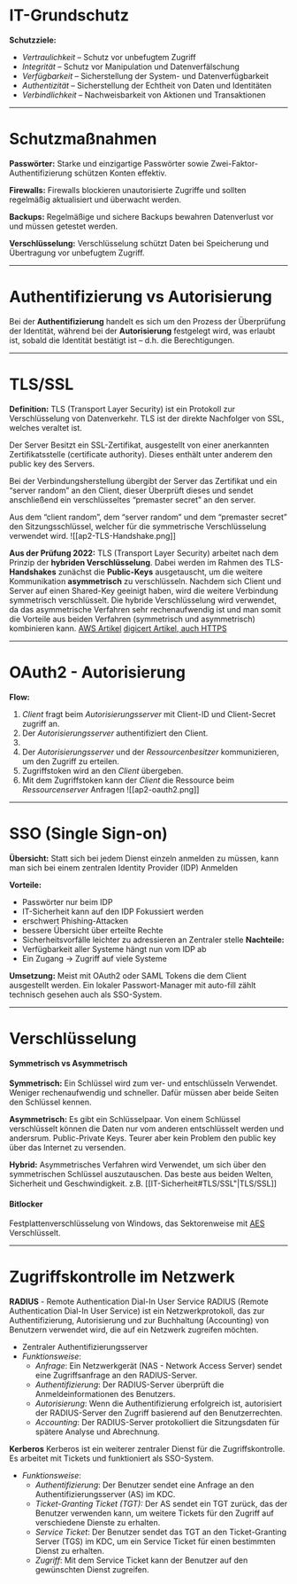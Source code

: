 # IT-Grundschutz
**Schutzziele:**
- *Vertraulichkeit* – Schutz vor unbefugtem Zugriff
- *Integrität* – Schutz vor Manipulation und Datenverfälschung
- *Verfügbarkeit* – Sicherstellung der System- und Datenverfügbarkeit
- *Authentizität* – Sicherstellung der Echtheit von Daten und Identitäten
- *Verbindlichkeit* – Nachweisbarkeit von Aktionen und Transaktionen

---
# Schutzmaßnahmen
**Passwörter:** 
Starke und einzigartige Passwörter sowie Zwei-Faktor-Authentifizierung schützen Konten effektiv.

**Firewalls:** 
Firewalls blockieren unautorisierte Zugriffe und sollten regelmäßig aktualisiert und überwacht werden.

**Backups:**
Regelmäßige und sichere Backups bewahren Datenverlust vor und müssen getestet werden.

**Verschlüsselung:**
Verschlüsselung schützt Daten bei Speicherung und Übertragung vor unbefugtem Zugriff.

---
# Authentifizierung vs Autorisierung
Bei der **Authentifizierung** handelt es sich um den Prozess der Überprüfung der Identität, während bei der **Autorisierung** festgelegt wird, was erlaubt ist, sobald die Identität bestätigt ist – d.h. die Berechtigungen.

---
# TLS/SSL
**Definition:** TLS (Transport Layer Security) ist ein Protokoll zur Verschlüsselung von Datenverkehr. TLS ist der direkte Nachfolger von SSL, welches veraltet ist.

Der Server Besitzt ein SSL-Zertifikat, ausgestellt von einer anerkannten Zertifikatsstelle (certificate authority). Dieses enthält unter anderem den public key des Servers.

Bei der Verbindungsherstellung übergibt der Server das Zertifikat und ein “server random” an den Client, dieser Überprüft dieses und sendet anschließend ein verschlüsseltes “premaster secret” an den server.

Aus dem “client random”, dem “server random” und dem “premaster secret” den Sitzungsschlüssel, welcher für die symmetrische Verschlüsselung verwendet wird.
![[ap2-TLS-Handshake.png]]

**Aus der Prüfung 2022:**
TLS (Transport Layer Security) arbeitet nach dem Prinzip der **hybriden Verschlüsselung**. Dabei werden im Rahmen des TLS-**Handshakes** zunächst die **Public-Keys** ausgetauscht, um die weitere Kommunikation **asymmetrisch** zu verschlüsseln. Nachdem sich Client und Server auf einen Shared-Key geeinigt haben, wird die weitere Verbindung symmetrisch verschlüsselt. Die hybride Verschlüsselung wird verwendet, da das asymmetrische Verfahren sehr rechenaufwendig ist und man somit die Vorteile aus beiden Verfahren (symmetrisch und asymmetrisch) kombinieren kann.
[AWS Artikel](https://aws.amazon.com/de/compare/the-difference-between-ssl-and-tls/)
[digicert Artikel, auch HTTPS](https://www.digicert.com/de/what-is-ssl-tls-and-https)

---
# OAuth2 - Autorisierung
**Flow:**
1. *Client* fragt beim *Autorisierungsserver* mit Client-ID und Client-Secret zugriff an.
2. Der *Autorisierungsserver* authentifiziert den Client.
3. 
4. Der *Autorisierungsserver* und der *Ressourcenbesitzer* kommunizieren, um den Zugriff zu erteilen.
5. Zugriffstoken wird an den *Client* übergeben.
6. Mit dem Zugriffstoken kann der *Client* die Ressource beim *Ressourcenserver* Anfragen
![[ap2-oauth2.png]]

---
# SSO (Single Sign-on)
**Übersicht:** Statt sich bei jedem Dienst einzeln anmelden zu müssen, kann man sich bei einem zentralen Identity Provider (IDP) Anmelden

**Vorteile:** 
- Passwörter nur beim IDP
- IT-Sicherheit kann auf den IDP Fokussiert werden
- erschwert Phishing-Attacken
- bessere Übersicht über erteilte Rechte
- Sicherheitsvorfälle leichter zu adressieren an Zentraler stelle
**Nachteile:**
- Verfügbarkeit aller Systeme hängt nun vom IDP ab
- Ein Zugang → Zugriff auf viele Systeme

**Umsetzung:**
Meist mit OAuth2 oder SAML Tokens die dem Client ausgestellt werden. 
Ein lokaler Passwort-Manager mit auto-fill zählt technisch gesehen auch als SSO-System.

---
# Verschlüsselung
#### Symmetrisch vs Asymmetrisch
**Symmetrisch:** Ein Schlüssel wird zum ver- und entschlüsseln Verwendet. Weniger rechenaufwendig und schneller. Dafür müssen aber beide Seiten den Schlüssel kennen.

**Asymmetrisch:** Es gibt ein Schlüsselpaar. Von einem Schlüssel verschlüsselt können die Daten nur vom anderen entschlüsselt werden und andersrum. Public-Private Keys. Teurer aber kein Problem den public key über das Internet zu versenden.

**Hybrid:** Asymmetrisches  Verfahren wird Verwendet, um sich über den symmetrischen Schlüssel auszutauschen. Das beste aus beiden Welten, Sicherheit und Geschwindigkeit. z.B. [[IT-Sicherheit#TLS/SSL"|TLS/SSL]]

#### Bitlocker
Festplattenverschlüsselung von Windows, das Sektorenweise mit [AES](https://de.wikipedia.org/wiki/Advanced_Encryption_Standard) Verschlüsselt.

---
# Zugriffskontrolle im Netzwerk
**RADIUS** - Remote Authentication Dial-In User Service
RADIUS (Remote Authentication Dial-In User Service) ist ein Netzwerkprotokoll, das zur Authentifizierung, Autorisierung und zur Buchhaltung (Accounting) von Benutzern verwendet wird, die auf ein Netzwerk zugreifen möchten. 
- Zentraler Authentifizierungsserver
- *Funktionsweise*:
    - *Anfrage*: Ein Netzwerkgerät (NAS - Network Access Server) sendet eine Zugriffsanfrage an den RADIUS-Server.
    - *Authentifizierung*: Der RADIUS-Server überprüft die Anmeldeinformationen des Benutzers.
    - *Autorisierung*: Wenn die Authentifizierung erfolgreich ist, autorisiert der RADIUS-Server den Zugriff basierend auf den Benutzerrechten.
    - *Accounting*: Der RADIUS-Server protokolliert die Sitzungsdaten für spätere Analyse und Abrechnung.

**Kerberos**
Kerberos ist ein weiterer zentraler Dienst für die Zugriffskontrolle. Es arbeitet mit Tickets und funktioniert als SSO-System.
- *Funktionsweise*:
    - *Authentifizierung*: Der Benutzer sendet eine Anfrage an den Authentifizierungsserver (AS) im KDC.
    - *Ticket-Granting Ticket (TGT):* Der AS sendet ein TGT zurück, das der Benutzer verwenden kann, um weitere Tickets für den Zugriff auf verschiedene Dienste zu erhalten.
    - *Service Ticket*: Der Benutzer sendet das TGT an den Ticket-Granting Server (TGS) im KDC, um ein Service Ticket für einen bestimmten Dienst zu erhalten.
    - *Zugriff*: Mit dem Service Ticket kann der Benutzer auf den gewünschten Dienst zugreifen.